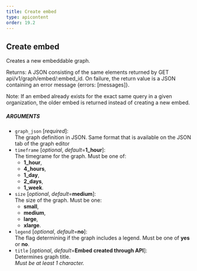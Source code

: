 ```yaml
---
title: Create embed
type: apicontent
order: 19.2
---
```


## Create embed

Creates a new embeddable graph.

Returns: A JSON consisting of the same elements returned by GET api/v1/graph/embed/:embed_id. On failure, the return value is a JSON containing an error message {errors: [messages]}.

Note: If an embed already exists for the exact same query in a given organization, the older embed is returned instead of creating a new embed.

##### ARGUMENTS
* `graph_json` [*required*]:  
    The graph definition in JSON. Same format that is available on the JSON tab of the graph editor
* `timeframe` [*optional*, *default*=**1_hour**]:  
    The timegrame for the graph. Must be one of:
    * **1_hour**,
    * **4_hours**, 
    * **1_day**, 
    * **2_days**,
    * **1_week**.
* `size` [*optional*, *default*=**medium**]:  
    The size of the graph. Must be one:
    * **small**, 
    * **medium**, 
    * **large**, 
    * **xlarge**.
* `legend` [*optional*, *default*=**no**]:  
    The flag determining if the graph includes a legend. Must be one of **yes** or **no**.
* `title` [*optional*, *default*=**Embed created through API**]:  
    Determines graph title.  
    *Must be at least 1 character.*
